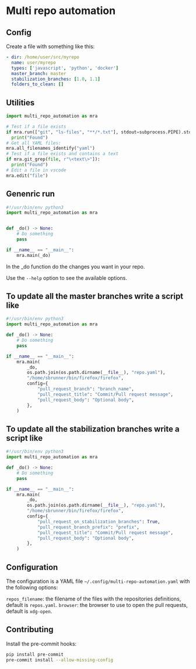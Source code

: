 # Multi repo automation

## Config

Create a file with something like this:

```yaml
- dir: /home/user/src/myrepo
  name: user/myrepo
  types: ['javascript', 'python', 'docker']
  master_branch: master
  stabilization_branches: [1.0, 1.1]
  folders_to_clean: []
```

## Utilities

```python
import multi_repo_automation as mra

# Test if a file exists
if mra.run(["git", "ls-files", "**/*.txt"], stdout=subprocess.PIPE).stdout.strip() != "":
  print("Found")
# Get all YAML files:
mra.all_filenames_identify("yaml")
# Test if a file exists and contains a text
if mra.git_grep(file, r"\<text\>"]):
  print("Found")
# Edit a file in vscode
mra.edit("file")
```

## Genenric run

```python
#!/usr/bin/env python3
import multi_repo_automation as mra


def _do() -> None:
    # Do something
    pass

if __name__ == "__main__":
    mra.main(_do)
```

In the \_do function do the changes you want in your repo.

Use the `--help` option to see the available options.

## To update all the master branches write a script like

```python
#!/usr/bin/env python3
import multi_repo_automation as mra

def _do() -> None:
    # Do something
    pass

if __name__ == "__main__":
    mra.main(
        _do,
        os.path.join(os.path.dirname(__file__), "repo.yaml"),
        "/home/sbrunner/bin/firefox/firefox",
        config={
            "pull_request_branch": "branch_name",
            "pull_request_title": "Commit/Pull request message",
            "pull_request_body": "Optional body",
        },
    )
```

## To update all the stabilization branches write a script like

```python
#!/usr/bin/env python3
import multi_repo_automation as mra

def _do() -> None:
    # Do something
    pass

if __name__ == "__main__":
    mra.main(
        _do,
        os.path.join(os.path.dirname(__file__), "repo.yaml"),
        "/home/sbrunner/bin/firefox/firefox",
        config={
            "pull_request_on_stabilization_branches": True,
            "pull_request_branch_prefix": "prefix",
            "pull_request_title": "Commit/Pull request message",
            "pull_request_body": "Optional body",
        },
    )
```

## Configuration

The configuration is a YAML file `~/.config/multi-repo-automation.yaml` with the following options:

`repos_filename`: the filename of the files with the repositories definitions, default is `repos.yaml`.
`browser`: the browser to use to open the pull requests, default is `xdg-open`.

## Contributing

Install the pre-commit hooks:

```bash
pip install pre-commit
pre-commit install --allow-missing-config
```
